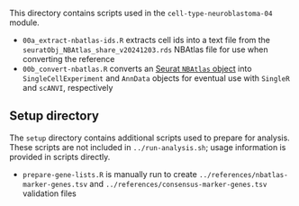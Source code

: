 This directory contains scripts used in the `cell-type-neuroblastoma-04` module.

* `00a_extract-nbatlas-ids.R` extracts cell ids into a text file from the `seuratObj_NBAtlas_share_v20241203.rds` NBAtlas file for use when converting the reference
* `00b_convert-nbatlas.R` converts an [Seurat `NBAtlas` object](https://data.mendeley.com/datasets/yhcf6787yp/3) into `SingleCellExperiment` and `AnnData` objects for eventual use with `SingleR` and `scANVI`, respectively

## Setup directory

The `setup` directory contains additional scripts used to prepare for analysis.
These scripts are not included in `../run-analysis.sh`; usage information is provided in scripts directly.

* `prepare-gene-lists.R` is manually run to create `../references/nbatlas-marker-genes.tsv` and `../references/consensus-marker-genes.tsv` validation files

